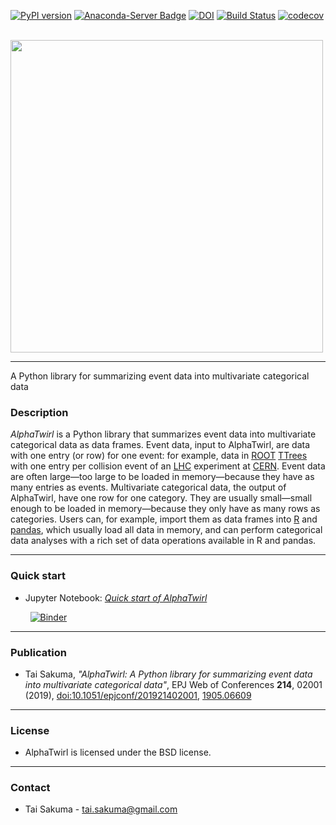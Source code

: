 [![PyPI version](https://badge.fury.io/py/alphatwirl.svg)](https://badge.fury.io/py/alphatwirl) [![Anaconda-Server Badge](https://anaconda.org/conda-forge/alphatwirl/badges/version.svg)](https://anaconda.org/conda-forge/alphatwirl) [![DOI](https://zenodo.org/badge/DOI/10.5281/zenodo.597010.svg)](https://doi.org/10.5281/zenodo.597010) [![Build Status](https://travis-ci.org/alphatwirl/alphatwirl.svg?branch=master)](https://travis-ci.org/alphatwirl/alphatwirl) [![codecov](https://codecov.io/gh/alphatwirl/alphatwirl/branch/master/graph/badge.svg)](https://codecov.io/gh/alphatwirl/alphatwirl)

<br />

<img src="https://raw.githubusercontent.com/alphatwirl/alphatwirl/v0.11.0/images/AlphaTwirl_logo_black.png" width="500">

---

A Python library for summarizing event data into multivariate categorical data

### Description
_AlphaTwirl_ is a Python library that summarizes event data into multivariate categorical data as data frames. Event data, input to AlphaTwirl, are data with one entry (or row) for one event: for example, data in [ROOT](https://root.cern.ch/) [TTrees](https://root.cern.ch/doc/master/classTTree.html) with one entry per collision event of an [LHC](https://home.cern/topics/large-hadron-collider) experiment at [CERN](http://home.cern/). Event data are often large&mdash;too large to be loaded in memory&mdash;because they have as many entries as events. Multivariate categorical data, the output of AlphaTwirl, have one row for one category. They are usually small&mdash;small enough to be loaded in memory&mdash;because they only have as many rows as categories. Users can, for example, import them as data frames into [R](https://www.r-project.org/) and [pandas](http://pandas.pydata.org/), which usually load all data in memory, and can perform categorical data analyses with a rich set of data operations available in R and pandas.

****

### Quick start

- Jupyter Notebook: [*Quick start of AlphaTwirl*](https://github.com/alphatwirl/notebook-tutorial-2019-02)<br />

&nbsp;&nbsp;&nbsp;&nbsp;&nbsp;&nbsp;&nbsp;&nbsp;[![Binder](https://mybinder.org/badge_logo.svg)](https://mybinder.org/v2/gh/alphatwirl/notebook-tutorial-2019-02/master?filepath=tutorial_01.ipynb)

****

### Publication

- Tai Sakuma, *"AlphaTwirl: A Python library for summarizing event data into multivariate categorical data"*,
  EPJ Web of Conferences **214**, 02001 (2019), [doi:10.1051/epjconf/201921402001](https://doi.org/10.1051/epjconf/201921402001),
  [1905.06609](https://arxiv.org/abs/1905.06609)

****

### License

- AlphaTwirl is licensed under the BSD license.

*****

### Contact

- Tai Sakuma - tai.sakuma@gmail.com
